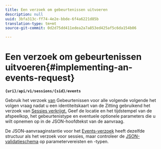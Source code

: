 ```yaml
---
title: Een verzoek om gebeurtenissen uitvoeren
description: null
uuid: 3bfa313c-ff74-4e2e-bbde-6f4a6221d85b
translation-type: tm+mt
source-git-commit: 0d2d75dd411edea2a7a853ed425af5c6da154b06

---
```



# Een verzoek om gebeurtenissen uitvoeren{#implementing-an-events-request}

**`{uri}/api/v1/sessions/{sid}/events`**

Gebruik het verzoek [van](/help/media-collection-api/mc-api-ref/mc-api-events-req.md) Gebeurtenissen voor alle volgende volgende het volgen vraag nadat u een identiteitskaart van de Zitting gebruikend het verzoek van [Sessies verkrijgt.](/help/media-collection-api/mc-api-ref/mc-api-sessions-req.md) Geef de locatie en het tijdstempel van de afspeelkop, het gebeurtenistype en eventuele optionele parameters die u wilt opnemen op in de JSON-hoofdtekst van de aanvraag.

De JSON-aanvraaginstantie voor het [Events-verzoek](/help/media-collection-api/mc-api-ref/mc-api-events-req.md) heeft dezelfde structuur als het verzoek voor sessies, maar controleer de [JSON-validatieschema](/help/media-collection-api/mc-api-ref/mc-api-json-validation.md) op parametervereisten en -typen.
